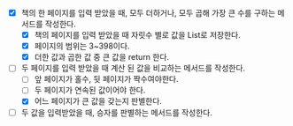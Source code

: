 * [x] 책의 한 페이지를 입력 받았을 때, 모두 더하거나, 모두 곱해 가장 큰 수를 구하는 메서드를 작성한다.
    * [x] 책의 페이지를 입력 받았을 때 자릿수 별로 값을 List로 저장한다.
    * [x] 페이지의 범위는 3~398이다.
    * [x] 더한 값과 곱한 값 중 큰 값을 return 한다.
* [ ] 두 페이지를 입력 받았을 때 계산 된 값을 비교하는 메서드를 작성한다.
    * [ ] 앞 페이지가 홀수, 뒷 페이지가 짝수여야한다.
    * [ ] 두 페이지가 연속된 값이어야 한다.
    * [x] 어느 페이지가 큰 값을 갖는지 판별한다.
* [ ] 두 값을 입력받았을 때, 승자를 판별하는 메서드를 작성한다.